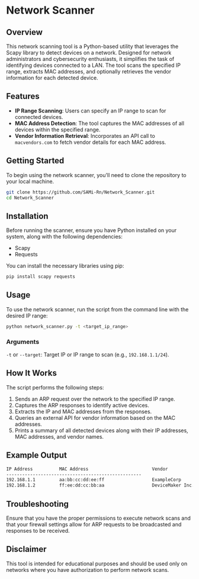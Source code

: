 # Network Scanner

## Overview
This network scanning tool is a Python-based utility that leverages the Scapy library to detect devices on a network. Designed for network administrators and cybersecurity enthusiasts, it simplifies the task of identifying devices connected to a LAN. The tool scans the specified IP range, extracts MAC addresses, and optionally retrieves the vendor information for each detected device.

## Features
- **IP Range Scanning**: Users can specify an IP range to scan for connected devices.
- **MAC Address Detection**: The tool captures the MAC addresses of all devices within the specified range.
- **Vendor Information Retrieval**: Incorporates an API call to `macvendors.com` to fetch vendor details for each MAC address.

## Getting Started

To begin using the network scanner, you'll need to clone the repository to your local machine.

```sh
git clone https://github.com/SAMi-Rn/Network_Scanner.git
cd Network_Scanner
```
## Installation
Before running the scanner, ensure you have Python installed on your system, along with the following dependencies:
- Scapy
- Requests

You can install the necessary libraries using pip:

```sh
pip install scapy requests
```
## Usage
To use the network scanner, run the script from the command line with the desired IP range:
```sh
python network_scanner.py -t <target_ip_range>
```
### Arguments
`-t` or `--target`: Target IP or IP range to scan (e.g., `192.168.1.1/24`).

## How It Works
The script performs the following steps:

1. Sends an ARP request over the network to the specified IP range.
2. Captures the ARP responses to identify active devices.
3. Extracts the IP and MAC addresses from the responses.
4. Queries an external API for vendor information based on the MAC addresses.
5. Prints a summary of all detected devices along with their IP addresses, MAC addresses, and vendor names.

## Example Output
```sh
IP Address          MAC Address                        Vendor
---------------------------------------------------
192.168.1.1         aa:bb:cc:dd:ee:ff                  ExampleCorp
192.168.1.2         ff:ee:dd:cc:bb:aa                  DeviceMaker Inc.
```
## Troubleshooting
Ensure that you have the proper permissions to execute network scans and that your firewall settings allow for ARP requests to be broadcasted and responses to be received.

## Disclaimer
This tool is intended for educational purposes and should be used only on networks where you have authorization to perform network scans.
